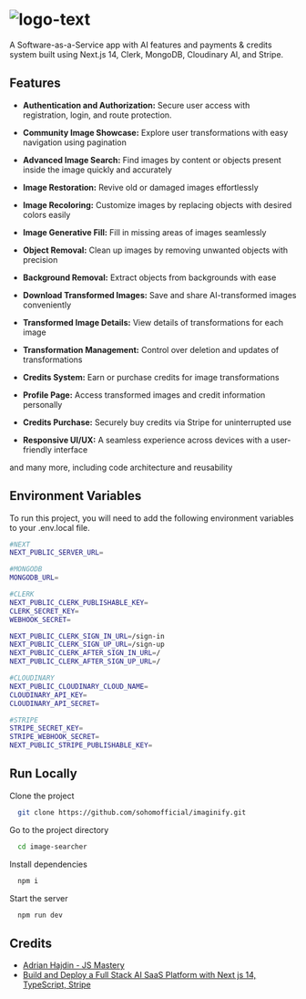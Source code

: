 
# ![logo-text](https://github.com/sohomofficial/imaginify/assets/93909798/0fbe7ca7-676a-46b2-a25a-0aaa7cafff4d)
A Software-as-a-Service app with AI features and payments & credits system built using Next.js 14, Clerk, MongoDB, Cloudinary AI, and Stripe.

## Features

- **Authentication and Authorization:** Secure user access with registration, login, and route protection.

- **Community Image Showcase:** Explore user transformations with easy navigation using pagination

- **Advanced Image Search:** Find images by content or objects present inside the image quickly and accurately

- **Image Restoration:** Revive old or damaged images effortlessly

- **Image Recoloring:** Customize images by replacing objects with desired colors easily

- **Image Generative Fill:** Fill in missing areas of images seamlessly

- **Object Removal:** Clean up images by removing unwanted objects with precision

- **Background Removal:** Extract objects from backgrounds with ease

- **Download Transformed Images:** Save and share AI-transformed images conveniently

- **Transformed Image Details:** View details of transformations for each image

- **Transformation Management:** Control over deletion and updates of transformations

- **Credits System:** Earn or purchase credits for image transformations

- **Profile Page:** Access transformed images and credit information personally

- **Credits Purchase:** Securely buy credits via Stripe for uninterrupted use

- **Responsive UI/UX:** A seamless experience across devices with a user-friendly interface

and many more, including code architecture and reusability


## Environment Variables

To run this project, you will need to add the following environment variables to your .env.local file.

```sh
#NEXT
NEXT_PUBLIC_SERVER_URL=

#MONGODB
MONGODB_URL=

#CLERK
NEXT_PUBLIC_CLERK_PUBLISHABLE_KEY=
CLERK_SECRET_KEY=
WEBHOOK_SECRET=

NEXT_PUBLIC_CLERK_SIGN_IN_URL=/sign-in
NEXT_PUBLIC_CLERK_SIGN_UP_URL=/sign-up
NEXT_PUBLIC_CLERK_AFTER_SIGN_IN_URL=/
NEXT_PUBLIC_CLERK_AFTER_SIGN_UP_URL=/

#CLOUDINARY
NEXT_PUBLIC_CLOUDINARY_CLOUD_NAME=
CLOUDINARY_API_KEY=
CLOUDINARY_API_SECRET=

#STRIPE
STRIPE_SECRET_KEY=
STRIPE_WEBHOOK_SECRET=
NEXT_PUBLIC_STRIPE_PUBLISHABLE_KEY=

```



## Run Locally

Clone the project

```bash
  git clone https://github.com/sohomofficial/imaginify.git
```

Go to the project directory

```bash
  cd image-searcher
```

Install dependencies

```bash
  npm i
```

Start the server

```bash
  npm run dev
```


## Credits

 - [Adrian Hajdin - JS Mastery](https://github.com/adrianhajdin)
 - [Build and Deploy a Full Stack AI SaaS Platform with Next js 14, TypeScript, Stripe](https://youtu.be/Ahwoks_dawU?si=ykCanyhrGzChgT5Y)



